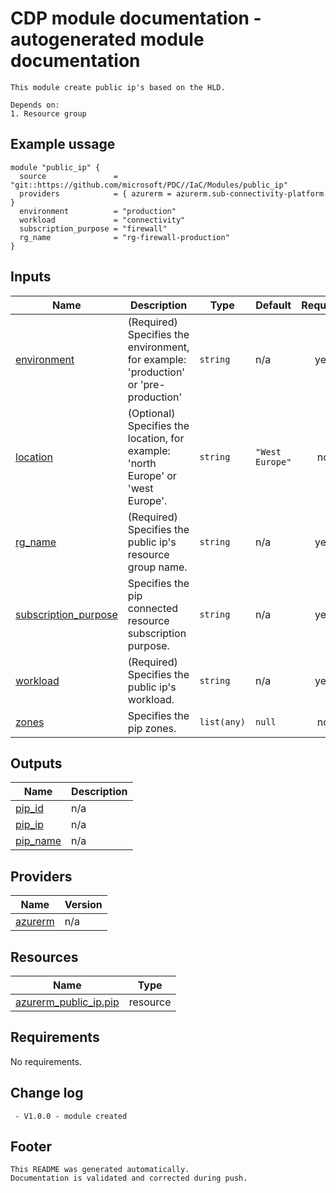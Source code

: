 <!-- BEGIN_TF_DOCS -->
# CDP module documentation - autogenerated module documentation
```hcl
This module create public ip's based on the HLD.

Depends on:
1. Resource group
```
## Example ussage
```hcl
module "public_ip" {
  source               = "git::https://github.com/microsoft/PDC//IaC/Modules/public_ip"
  providers            = { azurerm = azurerm.sub-connectivity-platform }
  environment          = "production"
  workload             = "connectivity"
  subscription_purpose = "firewall"
  rg_name              = "rg-firewall-production"
}
```
## Inputs

| Name | Description | Type | Default | Required |
|------|-------------|------|---------|:--------:|
| <a name="input_environment"></a> [environment](#input\_environment) | (Required) Specifies the environment, for example: 'production' or 'pre-production' | `string` | n/a | yes |
| <a name="input_location"></a> [location](#input\_location) | (Optional) Specifies the location, for example: 'north Europe' or 'west Europe'. | `string` | `"West Europe"` | no |
| <a name="input_rg_name"></a> [rg\_name](#input\_rg\_name) | (Required) Specifies the public ip's resource group name. | `string` | n/a | yes |
| <a name="input_subscription_purpose"></a> [subscription\_purpose](#input\_subscription\_purpose) | Specifies the pip connected resource subscription purpose. | `string` | n/a | yes |
| <a name="input_workload"></a> [workload](#input\_workload) | (Required) Specifies the public ip's workload. | `string` | n/a | yes |
| <a name="input_zones"></a> [zones](#input\_zones) | Specifies the pip zones. | `list(any)` | `null` | no |

## Outputs

| Name | Description |
|------|-------------|
| <a name="output_pip_id"></a> [pip\_id](#output\_pip\_id) | n/a |
| <a name="output_pip_ip"></a> [pip\_ip](#output\_pip\_ip) | n/a |
| <a name="output_pip_name"></a> [pip\_name](#output\_pip\_name) | n/a |

## Providers

| Name | Version |
|------|---------|
| <a name="provider_azurerm"></a> [azurerm](#provider\_azurerm) | n/a |

## Resources

| Name | Type |
|------|------|
| [azurerm_public_ip.pip](https://registry.terraform.io/providers/hashicorp/azurerm/latest/docs/resources/public_ip) | resource |

## Requirements

No requirements.

## Change log
```hcl
 - V1.0.0 - module created
```
## Footer
```hcl
This README was generated automatically.
Documentation is validated and corrected during push.
```
<!-- END_TF_DOCS -->